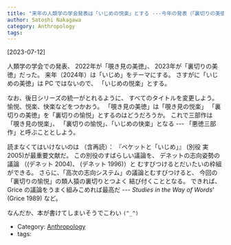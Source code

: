 ```yaml
---
title: "来年の人類学の学会発表は「いじめの悦楽」とする ---今年の発表（「裏切りの美徳」）とスムーズにつながるぞ！"
author: Satoshi Nakagawa
category: Anthropology
tags: 
---
```


[2023-07-12]  

 人類学の学会での発表、
2022年が「覗き見の美徳」、
2023年が「裏切りの美徳」だった。
来年（2024年）は「いじめ」をテーマにする。
さすがに「いじめの美徳」は PC ではないので、
「いじめの悦楽」とする。

 なお、後日シリーズの統一がとれるように、
すべてのタイトルを変更しよう。
愉悦、悦楽、快楽などをつかおう。
「覗き見の美徳」は「覗き見の悦楽」
「裏切りの美徳」を「裏切りの愉悦」とするのはどうだろうか。
これで三部作は「覗き見の悦楽」、
「裏切りの愉悦」、「いじめの快楽」となる ---
「悪徳三部作」と呼ぶこととしよう。

 読まなくてはいけないのは
（含再読）：
『ベケットと「いじめ」』
(別役 実 2005)が最重要文献だ。
この別役のすばらしい議論を、
デネットの志向姿勢の議論
（(デネット 2004)、
(デネット 1996)）と
むすびつけるとだいたいの枠組ができる。
さらに、「高次の志向システム」の議論とむすびつけると、
今回の「裏切りの愉悦」の類人猿の裏切りとつよく
結び付くこととなる。
できれば、Grice の議論をうまく組みこめれば最高だ ---
_Studies in the Way of Words_'
(Grice 1989) など。

 なんだか、本が書けてしまいそうでこわい `(^_^)`

- Category: [Anthropology](/categories.html#Anthropology)
- tags: 
